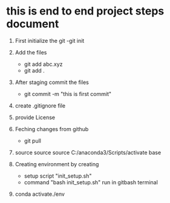 # this is end to end project steps document
1. First initialize the git
     -git init
2. Add the files
     - git add abc.xyz
     - git add . 
3. After staging commit the files
     - git commit -m "this is first commit"
4. create .gitignore file
5. provide License
6. Feching changes from github
    - git pull
7. source  source source C:/anaconda3/Scripts/activate base  
8. Creating environment by creating
    - setup script "init_setup.sh"
     - command "bash init_setup.sh" run in gitbash terminal

9.    conda activate./env                
